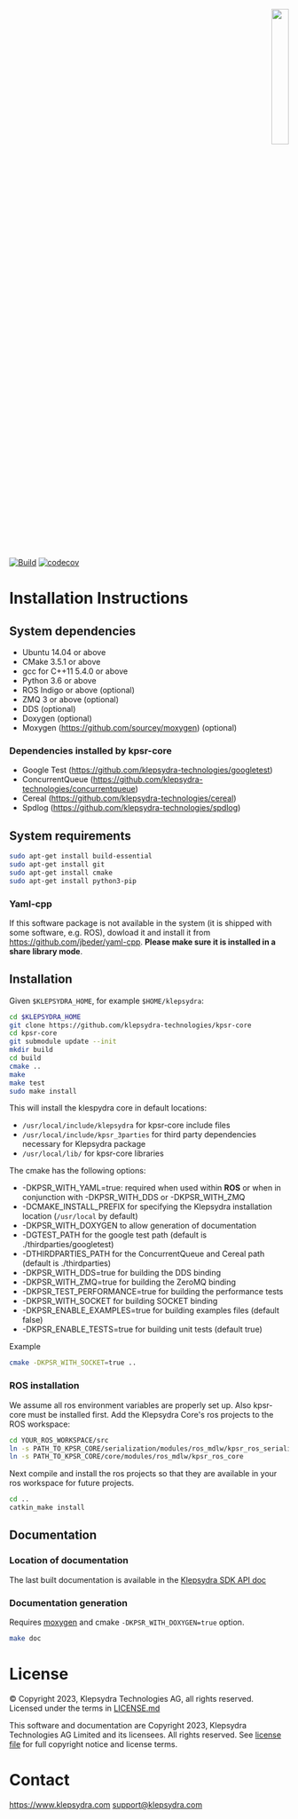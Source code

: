 <p align="right">
  <img width="25%" height="25%"src="./images/klepsydra_logo.jpg">
</p>

[![Build](https://github.com/klepsydra-technologies/kpsr-core/actions/workflows/push.yml/badge.svg)](https://github.com/klepsydra-technologies/kpsr-core/actions/workflows/push.yml) [![codecov](https://codecov.io/gh/klepsydra-technologies/kpsr-core/branch/main/graph/badge.svg?token=ZP2NHPkCrU)](https://codecov.io/gh/klepsydra-technologies/kpsr-core)

# Installation Instructions

## System dependencies

* Ubuntu 14.04 or above
* CMake 3.5.1 or above
* gcc for C++11 5.4.0 or above
* Python 3.6 or above
* ROS Indigo or above (optional)
* ZMQ 3 or above (optional)
* DDS (optional)
* Doxygen (optional)
* Moxygen (<https://github.com/sourcey/moxygen>) (optional)

### Dependencies installed by kpsr-core

* Google Test (<https://github.com/klepsydra-technologies/googletest>)
* ConcurrentQueue (<https://github.com/klepsydra-technologies/concurrentqueue>)
* Cereal (<https://github.com/klepsydra-technologies/cereal>)
* Spdlog (<https://github.com/klepsydra-technologies/spdlog>)

## System requirements

```bash
sudo apt-get install build-essential
sudo apt-get install git
sudo apt-get install cmake
sudo apt-get install python3-pip
```

### Yaml-cpp

If this software package is not available in the system (it is shipped with some software, e.g. ROS), dowload it and install it from <https://github.com/jbeder/yaml-cpp>. **Please make sure it is installed in a share library mode**.

## Installation

Given `$KLEPSYDRA_HOME`, for example `$HOME/klepsydra`:

```bash
cd $KLEPSYDRA_HOME
git clone https://github.com/klepsydra-technologies/kpsr-core
cd kpsr-core
git submodule update --init
mkdir build
cd build
cmake ..
make
make test
sudo make install
```

This will install the klespydra core in default locations:

* `/usr/local/include/klepsydra` for kpsr-core include files
* `/usr/local/include/kpsr_3parties` for third party dependencies necessary for Klepsydra package
* `/usr/local/lib/` for kpsr-core libraries

The cmake has the following options:

* -DKPSR_WITH_YAML=true: required when used within **ROS** or when in conjunction with -DKPSR_WITH_DDS or -DKPSR_WITH_ZMQ
* -DCMAKE_INSTALL_PREFIX for specifying the Klepsydra installation location (`/usr/local` by default)
* -DKPSR_WITH_DOXYGEN to allow generation of documentation
* -DGTEST_PATH for the google test path (default is ./thirdparties/googletest)
* -DTHIRDPARTIES_PATH for the ConcurrentQueue and Cereal path (default is ./thirdparties)
* -DKPSR_WITH_DDS=true for building the DDS binding
* -DKPSR_WITH_ZMQ=true for building the ZeroMQ binding
* -DKPSR_TEST_PERFORMANCE=true for building the performance tests
* -DKPSR_WITH_SOCKET for building SOCKET binding
* -DKPSR_ENABLE_EXAMPLES=true for building examples files (default false)
* -DKPSR_ENABLE_TESTS=true for building unit tests (default true)

Example

```bash
cmake -DKPSR_WITH_SOCKET=true ..
```

### ROS installation

We assume all ros environment variables are properly set up. Also kpsr-core must be installed first.
Add the Klepsydra Core's ros projects to the ROS workspace:

```bash
cd YOUR_ROS_WORKSPACE/src
ln -s PATH_TO_KPSR_CORE/serialization/modules/ros_mdlw/kpsr_ros_serialization
ln -s PATH_TO_KPSR_CORE/core/modules/ros_mdlw/kpsr_ros_core
```

Next compile and install the ros projects so that they are available in your ros workspace for future projects.

```bash
cd ..
catkin_make install
```

## Documentation

### Location of documentation

The last built documentation is available in the [Klepsydra SDK API doc](./api-doc/)

<!---
FIXME Internet-wide link? e.g. https://github.com/klepsydra-technologies/kpsr-core/tree/main/api-doc
-->

### Documentation generation

Requires [moxygen](<https://github.com/sourcey/moxygen>) and cmake `-DKPSR_WITH_DOXYGEN=true` option.

```bash
make doc
```

# License

&copy; Copyright 2023, Klepsydra Technologies AG, all rights reserved. Licensed under the terms in [LICENSE.md](./LICENSE.md)

This software and documentation are Copyright 2023, Klepsydra Technologies AG
Limited and its licensees. All rights reserved. See [license file](./LICENSE.md) for full copyright notice and license terms.

# Contact

<https://www.klepsydra.com>
support@klepsydra.com
